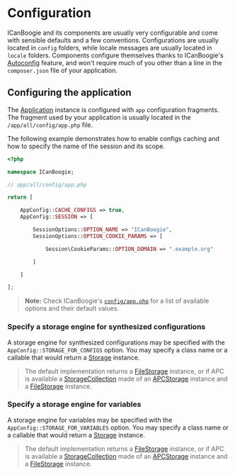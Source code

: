 # Configuration

ICanBoogie and its components are usually very configurable and come with sensible defaults and a
few conventions. Configurations are usually located in `config` folders, while locale messages are
usually located in `locale` folders. Components configure themselves thanks to ICanBoogie's
[Autoconfig][] feature, and won't require much of you other than a line in the
`composer.json` file of your application.





## Configuring the application

The [Application][] instance is configured with `app` configuration fragments. The fragment used by
your application is usually located in the `/app/all/config/app.php` file.

The following example demonstrates how to enable configs caching and how to specify the name
of the session and its scope.

```php
<?php

namespace ICanBoogie;

// app/all/config/app.php

return [

	AppConfig::CACHE_CONFIGS => true,
	AppConfig::SESSION => [

		SessionOptions::OPTION_NAME => "ICanBoogie",
		SessionOptions::OPTION_COOKIE_PARAMS => [

			Session\CookieParams::OPTION_DOMAIN => ".example.org"

		]

	]

];
```

> **Note:** Check ICanBoogie's [`config/app.php`][] for a list of available options and their default values.





### Specify a storage engine for synthesized configurations

A storage engine for synthesized configurations may be specified with the
`AppConfig::STORAGE_FOR_CONFIGS` option. You may specify a class name or a callable that would
return a [Storage][] instance.

> The default implementation returns a [FileStorage][] instance, or if APC is available a
[StorageCollection][] made of an [APCStorage][] instance and a [FileStorage][] instance.





### Specify a storage engine for variables

A storage engine for variables may be specified with the `AppConfig::STORAGE_FOR_VARIABLES` option.
You may specify a class name or a callable that would return a [Storage][] instance.

> The default implementation returns a [FileStorage][] instance, or if APC is available a
[StorageCollection][] made of an [APCStorage][] instance and a [FileStorage][] instance.





[Composer]: http://getcomposer.org/
[Application]:          the-application-class.md
[Autoconfig]:           autoconfig.md
[APCStorage]:           http://api.icanboogie.org/storage/2.0/class-ICanBoogie.Storage.APCStorage.html
[FileStorage]:          http://api.icanboogie.org/storage/2.0/class-ICanBoogie.Storage.FileStorage.html
[Storage]:              http://api.icanboogie.org/storage/2.0/class-ICanBoogie.Storage.Storage.html
[StorageCollection]:    http://api.icanboogie.org/storage/2.0/class-ICanBoogie.Storage.StorageCollection.html
[composer-schema.json]: https://github.com/ICanBoogie/ICanBoogie/blob/master/lib/Autoconfig/composer-schema.json
[`config/app.php`]:     https://github.com/ICanBoogie/ICanBoogie/blob/4.0/config/app.php
